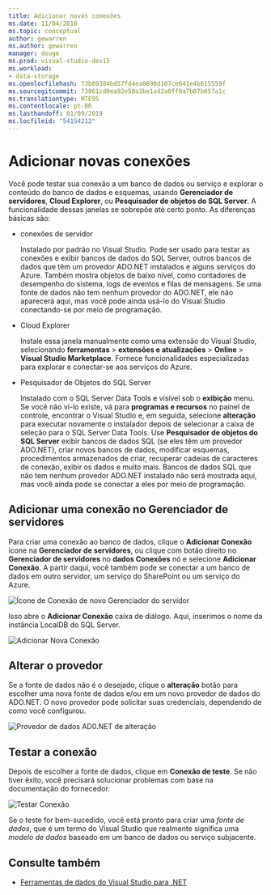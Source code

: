 ```yaml
---
title: Adicionar novas conexões
ms.date: 11/04/2016
ms.topic: conceptual
author: gewarren
ms.author: gewarren
manager: douge
ms.prod: visual-studio-dev15
ms.workload:
- data-storage
ms.openlocfilehash: 73b09384bd57fd4ea0890d107ce641e4b615559f
ms.sourcegitcommit: 73861cd0ea92e50a3be1ad2a0ff0a7b07b057a1c
ms.translationtype: MTE95
ms.contentlocale: pt-BR
ms.lasthandoff: 01/09/2019
ms.locfileid: "54154212"
---
```

# <a name="add-new-connections"></a>Adicionar novas conexões

Você pode testar sua conexão a um banco de dados ou serviço e explorar o conteúdo do banco de dados e esquemas, usando **Gerenciador de servidores**, **Cloud Explorer**, ou **Pesquisador de objetos do SQL Server**. A funcionalidade dessas janelas se sobrepõe até certo ponto. As diferenças básicas são:

- conexões de servidor

   Instalado por padrão no Visual Studio. Pode ser usado para testar as conexões e exibir bancos de dados do SQL Server, outros bancos de dados que têm um provedor ADO.NET instalados e alguns serviços do Azure. Também mostra objetos de baixo nível, como contadores de desempenho do sistema, logs de eventos e filas de mensagens. Se uma fonte de dados não tem nenhum provedor do ADO.NET, ele não aparecerá aqui, mas você pode ainda usá-lo do Visual Studio conectando-se por meio de programação.

- Cloud Explorer

   Instale essa janela manualmente como uma extensão do Visual Studio, selecionando **ferramentas** > **extensões e atualizações** > **Online**  >  **Visual Studio Marketplace**. Fornece funcionalidades especializadas para explorar e conectar-se aos serviços do Azure.

- Pesquisador de Objetos do SQL Server

   Instalado com o SQL Server Data Tools e visível sob o **exibição** menu. Se você não vi-lo existe, vá para **programas e recursos** no painel de controle, encontrar o Visual Studio e, em seguida, selecione **alteração** para executar novamente o instalador depois de selecionar a caixa de seleção para o SQL Server Data Tools. Use **Pesquisador de objetos do SQL Server** exibir bancos de dados SQL (se eles têm um provedor ADO.NET), criar novos bancos de dados, modificar esquemas, procedimentos armazenados de criar, recuperar cadeias de caracteres de conexão, exibir os dados e muito mais. Bancos de dados SQL que não tem nenhum provedor ADO.NET instalado não será mostrada aqui, mas você ainda pode se conectar a eles por meio de programação.

## <a name="add-a-connection-in-server-explorer"></a>Adicionar uma conexão no Gerenciador de servidores

Para criar uma conexão ao banco de dados, clique o **Adicionar Conexão** ícone na **Gerenciador de servidores**, ou clique com botão direito no **Gerenciador de servidores** no **dados Conexões** nó e selecione **Adicionar Conexão**. A partir daqui, você também pode se conectar a um banco de dados em outro servidor, um serviço do SharePoint ou um serviço do Azure.

![Ícone de Conexão de novo Gerenciador do servidor](../data-tools/media/raddata-server-explorer-new-connection-icon.png)

Isso abre o **Adicionar Conexão** caixa de diálogo. Aqui, inserimos o nome da instância LocalDB do SQL Server.

![Adicionar Nova Conexão](../data-tools/media/raddata-add-new-connection-dialog.png)

## <a name="change-the-provider"></a>Alterar o provedor

Se a fonte de dados não é o desejado, clique o **alteração** botão para escolher uma nova fonte de dados e/ou em um novo provedor de dados do ADO.NET. O novo provedor pode solicitar suas credenciais, dependendo de como você configurou.

![Provedor de dados AD0.NET de alteração](../data-tools/media/raddata-change-ad0.net-data-provider.png)

## <a name="test-the-connection"></a>Testar a conexão

Depois de escolher a fonte de dados, clique em **Conexão de teste**. Se não tiver êxito, você precisará solucionar problemas com base na documentação do fornecedor.

![Testar Conexão](../data-tools/media/raddata-test-connection.png)

Se o teste for bem-sucedido, você está pronto para criar uma *fonte de dados*, que é um termo do Visual Studio que realmente significa uma *modelo de dados* baseado em um banco de dados ou serviço subjacente.

## <a name="see-also"></a>Consulte também

- [Ferramentas de dados do Visual Studio para .NET](../data-tools/visual-studio-data-tools-for-dotnet.md)
